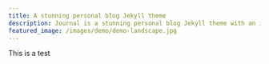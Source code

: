 ```yaml
---
title: A stunning personal blog Jekyll theme
description: Journal is a stunning personal blog Jekyll theme with an image-focused design.
featured_image: /images/demo/demo-landscape.jpg
---
```


This is a test
